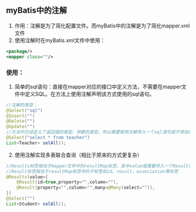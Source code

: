 ## myBatis中的注解
1. 作用：注解是为了简化配置文件。而myBatis中的注解是为了简化mapper.xml文件
2. 使用注解时在myBatis.xml文件中使用：
```xml
<package/>
<mapper class=""/>
```
### 使用：
1. 简单的sql语句：直接在mapper对应的接口中定义方法，不需要在mapper文件中定义SQL。在方法上使用注解声明该方式使用的sql语句。
```java
//注解的类型：
@Select("sql") 
@Insert("") 
@Delete("") 
@Update("")
//方法中已经定义了返回值的类型，参数的类型，所以需要使用注解传入一个sql语句就不用在mapper文件中定义sql标签
@Select("select * from teacher")
List<Teacher> selAll();
```
2. 使用注解实现多表联合查询（相比于原来的方式更复杂）
```java
//Results标签相当于mapper文件中的resultMap标签，其中value值需要传入一个Result标签数组
//Result标签相当于resultMap标签中的子标签如id、result、association等标签
@Results(value={
    @Result(id=true,property="",column=""),
    @Result(property="",column="",many=@Many(select="")),
})
@Select("")
List<Student> selAll();
```
